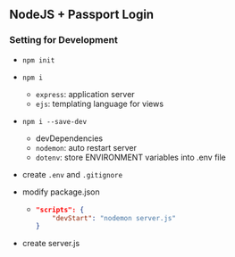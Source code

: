 ## NodeJS + Passport Login

### Setting for Development

- `npm init`
- `npm i`
  - `express`: application server
  - `ejs`: templating language for views
- `npm i --save-dev`
  - devDependencies
  - `nodemon`: auto restart server
  - `dotenv`: store ENVIRONMENT variables into .env file
- create `.env` and `.gitignore`

- modify package.json

  - ```json
    "scripts": {
        "devStart": "nodemon server.js"
    }
    ```

- create server.js
